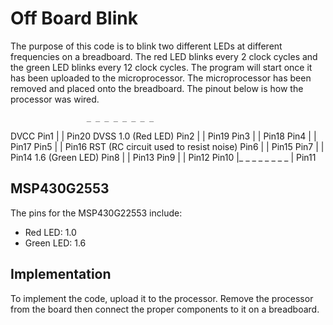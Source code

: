 # Off Board Blink
The purpose of this code is to blink two different LEDs at different frequencies on a breadboard. The red LED blinks every 2 clock cycles and the green LED blinks every 12 clock cycles. The program will start once it has been uploaded to the microprocessor. The microprocessor has been removed and placed onto the breadboard. The pinout below is how the processor was wired.

                     _ _ _ _ _ _ _ _ 
 DVCC          Pin1 |                | Pin20 DVSS
1.0 (Red LED)  Pin2 |                | Pin19
               Pin3 |                | Pin18
               Pin4 |                | Pin17
               Pin5 |                | Pin16 RST (RC circuit used to resist noise)
               Pin6 |                | Pin15
               Pin7 |                | Pin14 1.6 (Green LED)
               Pin8 |                | Pin13
               Pin9 |                | Pin12
              Pin10 |_ _ _ _ _ _ _ _ | Pin11
              

## MSP430G2553
The pins for the MSP430G22553 include:
* Red LED: 1.0
* Green LED: 1.6


## Implementation
To implement the code, upload it to the processor. Remove the processor from the board then connect the proper components to it on a breadboard.
